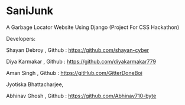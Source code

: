 # SaniJunk 
A Garbage Locator Website Using Django (Project For CSS Hackathon)


Developers:

  Shayan Debroy , Github : https://github.com/shayan-cyber
  
  
  Diya Karmakar , Github : https://github.com/diyakarmakar779
  
  
  Aman Singh , Github : https://gitHub.com/GitterDoneBoi
  
  
  Jyotiska Bhattacharjee,
  
  
  Abhinav Ghosh , Github : https://github.com/Abhinav710-byte
